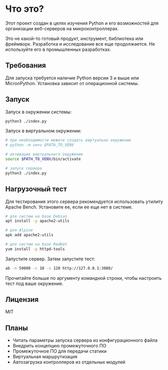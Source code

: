 # Что это?

Этот проект создан в целях изучения Python и его возможностей для организации веб-серверов на микроконтроллерах.

Это не какой-то готовый продукт, инструмент, библиотека или фреймворк.
Разработка и исследование все еще продолжается. Не используйте его в промышленных разработках.

## Требования

Для запуска требуется наличие Python версии 3 и выше или MicronPython.
Установка зависит от операционной системы.

## Запуск

Запуск в окружении системы:

```sh
python3 ./index.py
```

Запуск в виртуальном окружении:

```sh
# при необходимости можете создать виртуально окружение
# python -m venv $PATH_TO_VENV

# активация виртуального окружение
source $PATH_TO_VENV/bin/activate

# запуск сервера
python3 ./index.py
```

## Нагрузочный тест

Для тестирования этого сервера рекомендуется использовать утилиту Apache Bench.
Установите ее, если ее еще нет в системе.

```sh
# для систем на базе Debian
apt install -y apache2-utils

# для Alpine
apk add apache2-utils

# для систем на базе RedHat
yum install -y httpd-tools
```

Запустите сервер. Затем запустите тест:

```sh
ab -n 50000 -c 10 -s 120 http://127.0.0.1:3080/
```

Прочитайте больше по аргументу командной строки, чтобы настроить тест под ваше окружение.

## Лицензия

MIT

## Планы

* Читать параметры запуска сервера из конфигурационного файла
* Внедрить концепцию промежуточного ПО
* Промежуточное ПО для передачи статики
* Виртуальная маршрутизация
* Автозагрузка контроллеров из отдельных модулей
